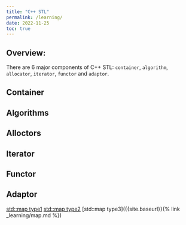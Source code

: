```yaml
---
title: "C++ STL"
permalink: /learning/
date: 2022-11-25
toc: true
---
```

## Overview: 

There are 6 major components of C++ STL: `container`, `algorithm`, `allocator`, `iterator`, `functor` and `adaptor`. 

## Container 


## Algorithms


## Alloctors


## Iterator


## Functor 


## Adaptor 

[std::map type1](../_learning/map.md)
[std::map type2](/learning/map/map.md) 
[std::map type3]({{site.baseurl}}{% link _learning/map.md %})



